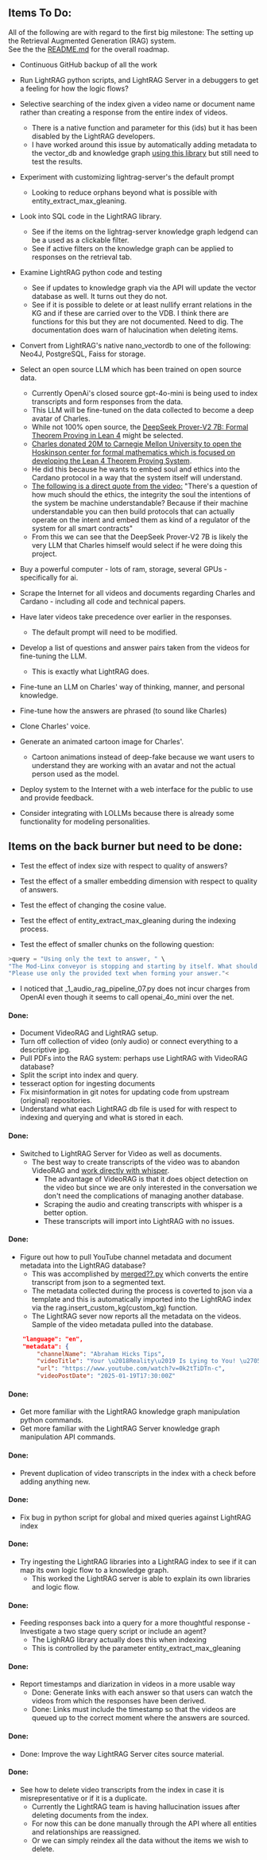 ## Items To Do:
All of the following are with regard to the first big milestone: The setting up the Retrieval Augmented Generation (RAG) system.  
See the the [README.md](https://github.com/johnshearing/deep_avatar/blob/main/README.md) for the overall roadmap.  

- Continuous GitHub backup of all the work

- Run LightRAG python scripts, and LightRAG Server in a debuggers to get a feeling for how the logic flows?
    
- Selective searching of the index given a video name or document name rather than creating a response from the entire index of videos.
  - There is a native function and parameter for this (ids) but it has been disabled by the LightRAG developers.
  - I have worked around this issue by automatically adding metadata to the vector_db and knowledge graph [using this library](https://github.com/johnshearing/scrape_yt_mk_transcripts) but still need to test the results. 

- Experiment with customizing lightrag-server's the default prompt
  - Looking to reduce orphans beyond what is possible with entity_extract_max_gleaning.

- Look into SQL code in the LightRAG library.
  - See if the items on the lightrag-server knowledge graph ledgend can be a used as a clickable filter.
  - See if active filters on the knowledge graph can be applied to responses on the retrieval tab.

- Examine LightRAG python code and testing
  - See if updates to knowledge graph via the API will update the vector database as well. It turns out they do not.
  - See if it is possible to delete or at least nullify errant relations in the KG and if these are carried over to the VDB. I think there are functions for this but they are not documented. Need to dig. The documentation does warn of halucination when deleting items.

- Convert from LightRAG's native nano_vectordb to one of the following: Neo4J, PostgreSQL, Faiss for storage.

- Select an open source LLM which has been trained on open source data.
  - Currently OpenAi's closed source gpt-4o-mini is being used to index transcripts and form responses from the data.
  - This LLM will be fine-tuned on the data collected to become a deep avatar of Charles.  
  - While not 100% open source, the [DeepSeek Prover-V2 7B: Formal Theorem Proving in Lean 4](https://youtu.be/Y-bsdjB21DI?si=F_IE_eNrnWjpMoDZ) might be selected.
  - [Charles donated 20M to Carnegie Mellon University to open the Hoskinson center for formal mathematics which is focused on developing the Lean 4 Theorem Proving System](https://youtu.be/gCLJOrJFLZQ?si=KDRdKWIFGNrXlZFF&t=258).
  - He did this because he wants to embed soul and ethics into the Cardano protocol in a way that the system itself will understand.  
  - [The following is a direct quote from the video:](https://www.youtube.com/watch?v=H9wAyW_EcDA&t=1462s) "There's a question of how much should the ethics, the integrity the soul the intentions of the system be machine understandable? Because if their machine understandable you can then build protocols that can actually operate on the intent and embed them as kind of a regulator of the system for all smart contracts"
  - From this we can see that the DeepSeek Prover-V2 7B is likely the very LLM that Charles himself would select if he were doing this project.

- Buy a powerful computer - lots of ram, storage, several GPUs - specifically for ai.

- Scrape the Internet for all videos and documents regarding Charles and Cardano - including all code and technical papers.

- Have later videos take precedence  over earlier in the responses.  
  - The default prompt will need to be modified.
  
- Develop a list of questions and answer pairs taken from the videos for fine-tuning the LLM.
  - This is exactly what LightRAG does.

- Fine-tune an LLM on Charles' way of thinking, manner, and personal knowledge.  
- Fine-tune how the answers are phrased (to sound like Charles)
- Clone Charles' voice.
- Generate an animated cartoon image for Charles'.  
  - Cartoon animations instead of deep-fake because we want users to understand they are working with an avatar and not the actual person used as the model.

- Deploy system to the Internet with a web interface for the public to use and provide feedback.  

- Consider integrating with LOLLMs because there is already some functionality for modeling personalities.

## Items on the back burner but need to be done:  
- Test the effect of index size with respect to quality of answers?

- Test the effect of a smaller embedding dimension with respect to quality of answers. 

- Test the effect of changing the cosine value.

- Test the effect of entity_extract_max_gleaning during the indexing process.

- Test the effect of smaller chunks on the following question:

```python
>query = "Using only the text to answer, " \
"The Mod-Linx conveyor is stopping and starting by itself. What should I do? , "\
"Please use only the provided text when forming your answer."<
```
  
- I noticed that _1_audio_rag_pipeline_07.py does not incur charges from OpenAI even though it seems to call openai_4o_mini over the net. 

#### Done:
- Document VideoRAG and LightRAG setup.  
- Turn off collection of video (only audio) or connect everything to a descriptive jpg.  
- Pull PDFs into the RAG system: perhaps use LightRAG with VideoRAG database? 
- Split the script into index and query.   
- tesseract option for ingesting documents   
- Fix misinformation in git notes for updating code from upstream (original) repositories.    
- Understand what each LightRAG db file is used for with respect to indexing and querying and what is stored in each.

#### Done:
- Switched to LightRAG Server for Video as well as documents.   
  - The best way to create transcripts of the video was to abandon VideoRAG and [work directly with whisper](https://github.com/johnshearing/scrape_yt_mk_transcripts).  
    - The advantage of VideoRAG is that it does object detection on the video but since we are only interested in the conversation we don't need the complications of managing another database.  
    - Scraping the audio and creating transcripts with whisper is a better option.  
    - These transcripts will import into LightRAG with no issues.

#### Done:
- Figure out how to pull YouTube channel metadata and document metadata into the LightRAG database?
  - This was accomplished by [merged??.py](https://github.com/johnshearing/scrape_yt_mk_transcripts) which converts the entire transcript from json to a segmented text.
  - The metadata collected during the process is coverted to json via a template and this is automatically imported into the LightRAG index via the rag.insert_custom_kg(custom_kg) function.
  - The LightRAG sever now reports all the metadata on the videos.
Sample of the video metadata pulled into the database.
```json
    "language": "en",
    "metadata": {
        "channelName": "Abraham Hicks Tips",
        "videoTitle": "Your \u2018Reality\u2019 Is Lying to You! \u2705 Abraham Hicks 2025",
        "url": "https://www.youtube.com/watch?v=0k2tTiDTn-c",
        "videoPostDate": "2025-01-19T17:30:00Z"

```

#### Done:
- Get more familiar with the LightRAG knowledge graph manipulation python commands.
- Get more familiar with the LightRAG Server knowledge graph manipulation API commands. 

#### Done:
- Prevent duplication of video transcripts in the index with a check before adding anything new.

#### Done:
- Fix bug in python script for global and mixed queries against LightRAG index

#### Done:
- Try ingesting the LightRAG libraries into a LightRAG index to see if it can map its own logic flow to a knowledge graph.
  - This worked the LightRAG server is able to explain its own libraries and logic flow.

#### Done:
- Feeding responses back into a query for a more thoughtful response - Investigate a two stage query script or include an agent?
  - The LighRAG library actually does this when indexing
  - This is controlled by the parameter entity_extract_max_gleaning
    
#### Done:
- Report timestamps and diarization in videos in a more usable way
  -  Done: Generate links with each answer so that users can watch the videos from which the responses have been derived.  
  -  Done: Links must include the timestamp so that the videos are queued up to the correct moment where the answers are sourced.

 #### Done:
- Done: Improve the way LightRAG Server cites source material.

 #### Done:
- See how to delete video transcripts from the index in case it is misrepresentative or if it is a duplicate.  
  - Currently the LightRAG team is having hallucination issues after deleting documents from the index.
  - For now this can be done manually through the API where all entities and relationships are reassigned.
  - Or we can simply reindex all the data without the items we wish to delete.


